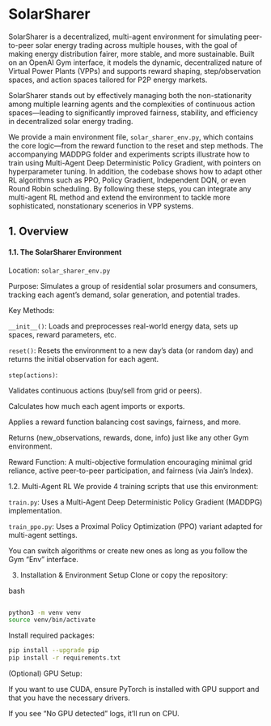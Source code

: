 # SolarSharer

SolarSharer is a decentralized, multi-agent environment for simulating peer-to-peer solar energy trading across multiple houses, with the goal of making energy distribution fairer, more stable, and more sustainable. Built on an OpenAI Gym interface, it models the dynamic, decentralized nature of Virtual Power Plants (VPPs) and supports reward shaping, step/observation spaces, and action spaces tailored for P2P energy markets.

SolarSharer stands out by effectively managing both the non-stationarity among multiple learning agents and the complexities of continuous action spaces—leading to significantly improved fairness, stability, and efficiency in decentralized solar energy trading.

We provide a main environment file, `solar_sharer_env.py`, which contains the core logic—from the reward function to the reset and step methods. The accompanying MADDPG folder and experiments scripts illustrate how to train using Multi-Agent Deep Deterministic Policy Gradient, with pointers on hyperparameter tuning. In addition, the codebase shows how to adapt other RL algorithms such as PPO, Policy Gradient, Independent DQN, or even Round Robin scheduling. By following these steps, you can integrate any multi-agent RL method and extend the environment to tackle more sophisticated, nonstationary scenerios in VPP systems.


## 1. Overview
#### 1.1. The SolarSharer Environment
Location: `solar_sharer_env.py`

Purpose: Simulates a group of residential solar prosumers and consumers, tracking each agent’s demand, solar generation, and potential trades.

Key Methods:

`__init__()`: Loads and preprocesses real-world energy data, sets up spaces, reward parameters, etc.

`reset()`: Resets the environment to a new day’s data (or random day) and returns the initial observation for each agent.

`step(actions)`:

Validates continuous actions (buy/sell from grid or peers).

Calculates how much each agent imports or exports.

Applies a reward function balancing cost savings, fairness, and more.

Returns (new_observations, rewards, done, info) just like any other Gym environment.

Reward Function: A multi-objective formulation encouraging minimal grid reliance, active peer-to-peer participation, and fairness (via Jain’s Index).

1.2. Multi-Agent RL
We provide 4 training scripts that use this environment:

`train.py`: Uses a Multi-Agent Deep Deterministic Policy Gradient (MADDPG) implementation.

`train_ppo.py`: Uses a Proximal Policy Optimization (PPO) variant adapted for multi-agent settings.

You can switch algorithms or create new ones as long as you follow the Gym “Env” interface.

3. Installation & Environment Setup
Clone or copy the repository:

bash

```bash

python3 -m venv venv
source venv/bin/activate

```
Install required packages:
```bash
pip install --upgrade pip
pip install -r requirements.txt
```

(Optional) GPU Setup:

If you want to use CUDA, ensure PyTorch is installed with GPU support and that you have the necessary drivers.

If you see “No GPU detected” logs, it’ll run on CPU.



